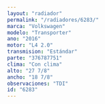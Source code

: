 ```yaml
---
layout: "radiador"
permalink: "/radiadores/6283/"
marca: "Volkswagen"
modelo: "Transporter"
ano: "2016"
motor: "L4 2.0"
transmision: "Estándar"
parte: "376787751"
clima: "Con clima"
alto: "27 7/8"
ancho: "18 7/8"
observaciones: "TDI"
id: "6283"
---
```


